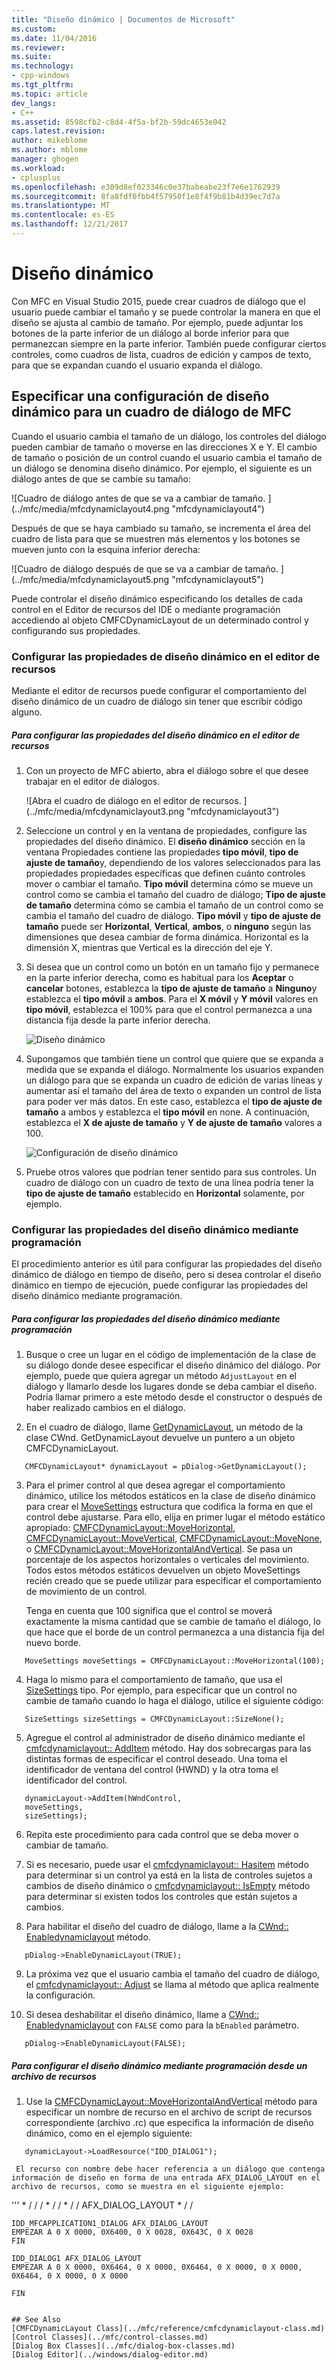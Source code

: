```yaml
---
title: "Diseño dinámico | Documentos de Microsoft"
ms.custom: 
ms.date: 11/04/2016
ms.reviewer: 
ms.suite: 
ms.technology:
- cpp-windows
ms.tgt_pltfrm: 
ms.topic: article
dev_langs:
- C++
ms.assetid: 8598cfb2-c8d4-4f5a-bf2b-59dc4653e042
caps.latest.revision: 
author: mikeblome
ms.author: mblome
manager: ghogen
ms.workload:
- cplusplus
ms.openlocfilehash: e309d8ef023346c0e37babeabe23f7e6e1762939
ms.sourcegitcommit: 8fa8fdf0fbb4f57950f1e8f4f9b81b4d39ec7d7a
ms.translationtype: MT
ms.contentlocale: es-ES
ms.lasthandoff: 12/21/2017
---
```

# <a name="dynamic-layout"></a>Diseño dinámico
Con MFC en Visual Studio 2015, puede crear cuadros de diálogo que el usuario puede cambiar el tamaño y se puede controlar la manera en que el diseño se ajusta al cambio de tamaño. Por ejemplo, puede adjuntar los botones de la parte inferior de un diálogo al borde inferior para que permanezcan siempre en la parte inferior. También puede configurar ciertos controles, como cuadros de lista, cuadros de edición y campos de texto, para que se expandan cuando el usuario expanda el diálogo.  
  
## <a name="specifying-dynamic-layout-settings-for-an-mfc-dialog-box"></a>Especificar una configuración de diseño dinámico para un cuadro de diálogo de MFC  
 Cuando el usuario cambia el tamaño de un diálogo, los controles del diálogo pueden cambiar de tamaño o moverse en las direcciones X e Y. El cambio de tamaño o posición de un control cuando el usuario cambia el tamaño de un diálogo se denomina diseño dinámico. Por ejemplo, el siguiente es un diálogo antes de que se cambie su tamaño:  
  
 ![Cuadro de diálogo antes de que se va a cambiar de tamaño. ] (../mfc/media/mfcdynamiclayout4.png "mfcdynamiclayout4")  
  
 Después de que se haya cambiado su tamaño, se incrementa el área del cuadro de lista para que se muestren más elementos y los botones se mueven junto con la esquina inferior derecha:  
  
 ![Cuadro de diálogo después de que se va a cambiar de tamaño. ] (../mfc/media/mfcdynamiclayout5.png "mfcdynamiclayout5")  
  
 Puede controlar el diseño dinámico especificando los detalles de cada control en el Editor de recursos del IDE o mediante programación accediendo al objeto CMFCDynamicLayout de un determinado control y configurando sus propiedades.  
  
### <a name="setting-dynamic-layout-properties-in-the-resource-editor"></a>Configurar las propiedades de diseño dinámico en el editor de recursos  
 Mediante el editor de recursos puede configurar el comportamiento del diseño dinámico de un cuadro de diálogo sin tener que escribir código alguno.  
  
##### <a name="to-set-dynamic-layout-properties-in-the-resource-editor"></a>Para configurar las propiedades del diseño dinámico en el editor de recursos  
  
1.  Con un proyecto de MFC abierto, abra el diálogo sobre el que desee trabajar en el editor de diálogos.  
  
     ![Abra el cuadro de diálogo en el editor de recursos. ] (../mfc/media/mfcdynamiclayout3.png "mfcdynamiclayout3")  
  
2.  Seleccione un control y en la ventana de propiedades, configure las propiedades del diseño dinámico. El **diseño dinámico** sección en la ventana Propiedades contiene las propiedades **tipo móvil**, **tipo de ajuste de tamaño**y, dependiendo de los valores seleccionados para las propiedades propiedades específicas que definen cuánto controles mover o cambiar el tamaño. **Tipo móvil** determina cómo se mueve un control como se cambia el tamaño del cuadro de diálogo; **Tipo de ajuste de tamaño** determina cómo se cambia el tamaño de un control como se cambia el tamaño del cuadro de diálogo. **Tipo móvil** y **tipo de ajuste de tamaño** puede ser **Horizontal**, **Vertical**, **ambos**, o **ninguno** según las dimensiones que desea cambiar de forma dinámica. Horizontal es la dimensión X, mientras que Vertical es la dirección del eje Y.  
  
3.  Si desea que un control como un botón en un tamaño fijo y permanece en la parte inferior derecha, como es habitual para los **Aceptar** o **cancelar** botones, establezca la **tipo de ajuste de tamaño** a  **Ninguno**y establezca el **tipo móvil** a **ambos**. Para el **X móvil** y **Y móvil** valores en **tipo móvil**, establezca el 100% para que el control permanezca a una distancia fija desde la parte inferior derecha.  
  
     ![Diseño dinámico](../mfc/media/mfcdynamiclayout1.png "mfcdynamiclayout1")  
  
4.  Supongamos que también tiene un control que quiere que se expanda a medida que se expanda el diálogo. Normalmente los usuarios expanden un diálogo para que se expanda un cuadro de edición de varias líneas y aumentar así el tamaño del área de texto o expanden un control de lista para poder ver más datos. En este caso, establezca el **tipo de ajuste de tamaño** a ambos y establezca el **tipo móvil** en none. A continuación, establezca el **X de ajuste de tamaño** y **Y de ajuste de tamaño** valores a 100.  
  
     ![Configuración de diseño dinámico](../mfc/media/mfcdynamiclayout2.png "mfcdynamiclayout2")  
  
5.  Pruebe otros valores que podrían tener sentido para sus controles. Un cuadro de diálogo con un cuadro de texto de una línea podría tener la **tipo de ajuste de tamaño** establecido en **Horizontal** solamente, por ejemplo.  
  
### <a name="setting-dynamic-layout-properties-programmatically"></a>Configurar las propiedades del diseño dinámico mediante programación  
 El procedimiento anterior es útil para configurar las propiedades del diseño dinámico de diálogo en tiempo de diseño, pero si desea controlar el diseño dinámico en tiempo de ejecución, puede configurar las propiedades del diseño dinámico mediante programación.  
  
##### <a name="to-set-dynamic-layout-properties-programmatically"></a>Para configurar las propiedades del diseño dinámico mediante programación  
  
1.  Busque o cree un lugar en el código de implementación de la clase de su diálogo donde desee especificar el diseño dinámico del diálogo. Por ejemplo, puede que quiera agregar un método `AdjustLayout` en el diálogo y llamarlo desde los lugares donde se deba cambiar el diseño. Podría llamar primero a este método desde el constructor o después de haber realizado cambios en el diálogo.  
  
2.  En el cuadro de diálogo, llame [GetDynamicLayout](../mfc/reference/cwnd-class.md#getdynamiclayout), un método de la clase CWnd. GetDynamicLayout devuelve un puntero a un objeto CMFCDynamicLayout.  
  
 ```  
    CMFCDynamicLayout* dynamicLayout = pDialog->GetDynamicLayout();

 ```  
  
3.  Para el primer control al que desea agregar el comportamiento dinámico, utilice los métodos estáticos en la clase de diseño dinámico para crear el [MoveSettings](../mfc/reference/cmfcdynamiclayout-class.md#movesettings_structure) estructura que codifica la forma en que el control debe ajustarse. Para ello, elija en primer lugar el método estático apropiado: [CMFCDynamicLayout::MoveHorizontal](../mfc/reference/cmfcdynamiclayout-class.md#movehorizontal), [CMFCDynamicLayout::MoveVertical](../mfc/reference/cmfcdynamiclayout-class.md#movevertical), [CMFCDynamicLayout::MoveNone](../mfc/reference/cmfcdynamiclayout-class.md#movenone), o [CMFCDynamicLayout::MoveHorizontalAndVertical](../mfc/reference/cmfcdynamiclayout-class.md#movehorizontalandvertical). Se pasa un porcentaje de los aspectos horizontales o verticales del movimiento. Todos estos métodos estáticos devuelven un objeto MoveSettings recién creado que se puede utilizar para especificar el comportamiento de movimiento de un control.  
  
     Tenga en cuenta que 100 significa que el control se moverá exactamente la misma cantidad que se cambie de tamaño el diálogo, lo que hace que el borde de un control permanezca a una distancia fija del nuevo borde.  
  
 ```  
    MoveSettings moveSettings = CMFCDynamicLayout::MoveHorizontal(100);

 ```  
  
4.  Haga lo mismo para el comportamiento de tamaño, que usa el [SizeSettings](../mfc/reference/cmfcdynamiclayout-class.md#sizesettings_structure) tipo. Por ejemplo, para especificar que un control no cambie de tamaño cuando lo haga el diálogo, utilice el siguiente código:  
  
 ```  
    SizeSettings sizeSettings = CMFCDynamicLayout::SizeNone();

 ```  
  
5.  Agregue el control al administrador de diseño dinámico mediante el [cmfcdynamiclayout:: AddItem](../mfc/reference/cmfcdynamiclayout-class.md#additem) método. Hay dos sobrecargas para las distintas formas de especificar el control deseado. Una toma el identificador de ventana del control (HWND) y la otra toma el identificador del control.  
  
 ```  
    dynamicLayout->AddItem(hWndControl,
    moveSettings,
    sizeSettings);

 ```  
  
6.  Repita este procedimiento para cada control que se deba mover o cambiar de tamaño.  
  
7.  Si es necesario, puede usar el [cmfcdynamiclayout:: Hasitem](../mfc/reference/cmfcdynamiclayout-class.md#hasitem) método para determinar si un control ya está en la lista de controles sujetos a cambios de diseño dinámico o [cmfcdynamiclayout:: IsEmpty](../mfc/reference/cmfcdynamiclayout-class.md#isempty) método para determinar si existen todos los controles que están sujetos a cambios.  
  
8.  Para habilitar el diseño del cuadro de diálogo, llame a la [CWnd:: Enabledynamiclayout](../mfc/reference/cwnd-class.md#enabledynamiclayout) método.  
  
 ```  
    pDialog->EnableDynamicLayout(TRUE);

 ```  
  
9. La próxima vez que el usuario cambia el tamaño del cuadro de diálogo, el [cmfcdynamiclayout:: Adjust](../mfc/reference/cmfcdynamiclayout-class.md#adjust) se llama al método que aplica realmente la configuración.  
  
10. Si desea deshabilitar el diseño dinámico, llame a [CWnd:: Enabledynamiclayout](../mfc/reference/cwnd-class.md#enabledynamiclayout) con `FALSE` como para la `bEnabled` parámetro.  
  
 ```  
    pDialog->EnableDynamicLayout(FALSE);

 ```  
  
##### <a name="to-set-the-dynamic-layout-programmatically-from-a-resource-file"></a>Para configurar el diseño dinámico mediante programación desde un archivo de recursos  
  
1.  Use la [CMFCDynamicLayout::MoveHorizontalAndVertical](../mfc/reference/cmfcdynamiclayout-class.md#movehorizontalandvertical) método para especificar un nombre de recurso en el archivo de script de recursos correspondiente (archivo .rc) que especifica la información de diseño dinámico, como en el ejemplo siguiente:  
  
 ```  
    dynamicLayout->LoadResource("IDD_DIALOG1");

 ```  
  
     El recurso con nombre debe hacer referencia a un diálogo que contenga información de diseño en forma de una entrada AFX_DIALOG_LAYOUT en el archivo de recursos, como se muestra en el siguiente ejemplo:  
  
 ''' * / / / * / / * / / AFX_DIALOG_LAYOUT * / /  
 
    IDD_MFCAPPLICATION1_DIALOG AFX_DIALOG_LAYOUT  
    EMPEZAR A 0 X 0000, 0X6400, 0 X 0028, 0X643C, 0 X 0028  
    FIN 
 
    IDD_DIALOG1 AFX_DIALOG_LAYOUT  
    EMPEZAR A 0 X 0000, 0X6464, 0 X 0000, 0X6464, 0 X 0000, 0 X 0000, 0X6464, 0 X 0000, 0 X 0000  
 
    FIN 
 ```  
  
## See Also  
 [CMFCDynamicLayout Class](../mfc/reference/cmfcdynamiclayout-class.md)   
 [Control Classes](../mfc/control-classes.md)   
 [Dialog Box Classes](../mfc/dialog-box-classes.md)   
 [Dialog Editor](../windows/dialog-editor.md)

